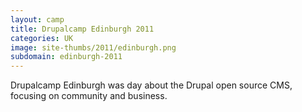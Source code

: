 ```yaml
---
layout: camp
title: Drupalcamp Edinburgh 2011
categories: UK
image: site-thumbs/2011/edinburgh.png
subdomain: edinburgh-2011
---
```

Drupalcamp Edinburgh was day about the Drupal open source CMS, focusing on community and business.
